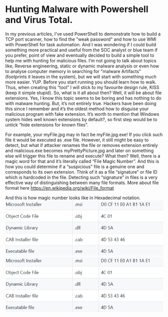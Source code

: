 <h1>Hunting Malware with Powershell and Virus Total.</h1>

In my previous articles, I've used PowerShell to demonstrate how to build a TCP port scanner,
how to find the "weak password" and how to use WMI with PowerShell for task automation. 
And I was wondering if I could build something more practical and useful from the SOC analyst or blue team if you prefer, 
point of view and eventually decided to build a simple tool to help me with hunting for malicious files.
I’m not going to talk about topics like, Reverse engineering, 
static or dynamic malware analysis or even how to analyse computer memory in searching 
for "malware Artifacts" (footprints it leaves in the system), but we will start with something much more easier.
YUP. Before you start running you should learn how to walk. Thus, when creating this “tool”
I will stick to my favourite design rule, KISS (keep it simple stupid). So, what is it all about then? 
Well, it will be about file extensions. Yes, I know this topic seems to be boring and has nothing to do with malware hunting.
But, it’s not entirely true. Hackers have been doing this since I remember and it’s the oldest method how to disguise your malicious program with fake extension. 
It’s worth to mention that Windows system hides well known extensions by default?, 
so first step would be to untick “hide extensions for known files”.

For example, your myFile.jpg may in fact be myFile.jpg.exe! If you click such file it would be executed as .exe file.
However, it still might be easy to detect, but what if attacker renames the file or 
removes extension entirely and malicious.exe becomes myPrettyPicture.jpg and later on something else will 
trigger this file to rename and execute? What then? Well, there is a magic word for that and it’s literally 
called “File Magic Number”. And this is how you could determine if a “suspicious” file is a genuine one and corresponds 
to its own extension. Think of it as a file “signature” or file ID which is hardcoded in the file. 
Detecting such “signature” in files is a very effective way of distinguishing between many file formats. 
More about file format here <a href=#>https://en.wikipedia.org/wiki/File_format</a>

And this is how magic number looks like in Hexadecimal notation.
![Alt text](./0.png)
<img src=./0.png></img>

